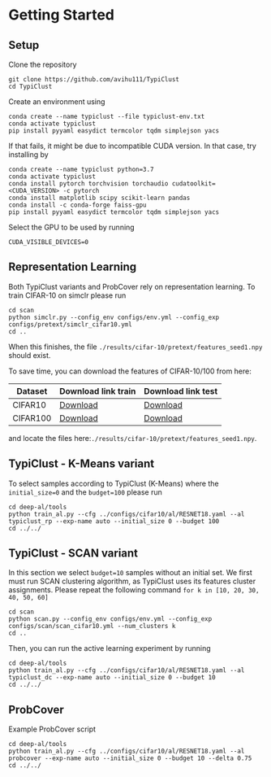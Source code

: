 # Getting Started

## Setup

Clone the repository
```
git clone https://github.com/avihu111/TypiClust
cd TypiClust
```

Create an environment using
```
conda create --name typiclust --file typiclust-env.txt
conda activate typiclust
pip install pyyaml easydict termcolor tqdm simplejson yacs
```

If that fails, it might be due to incompatible CUDA version.
In that case, try installing by
```
conda create --name typiclust python=3.7
conda activate typiclust
conda install pytorch torchvision torchaudio cudatoolkit=<CUDA_VERSION> -c pytorch
conda install matplotlib scipy scikit-learn pandas
conda install -c conda-forge faiss-gpu
pip install pyyaml easydict termcolor tqdm simplejson yacs
```
Select the GPU to be used by running
```
CUDA_VISIBLE_DEVICES=0
```

## Representation Learning
Both TypiClust variants and ProbCover rely on representation learning. 
To train CIFAR-10 on simclr please run
```
cd scan
python simclr.py --config_env configs/env.yml --config_exp configs/pretext/simclr_cifar10.yml
cd ..
```
When this finishes, the file `./results/cifar-10/pretext/features_seed1.npy` should exist.

To save time, you can download the features of CIFAR-10/100 from here:

| Dataset          | Download link train| Download link test|
|------------------|---------------| ---------------|
|CIFAR10           | [Download](https://drive.google.com/file/d/1Le1ZuZOpfxBfxL3nnNahZcCt-lLWLQSB/view?usp=sharing)  | [Download](https://drive.google.com/file/d/1J7FKRYm28Lik-A3Q0n7vu19JLCGFWIOu/view?usp=sharing)  |
|CIFAR100          | [Download](https://drive.google.com/file/d/1o2nz_SKLdcaTCB9XVA44qCTVSUSmktUb/view?usp=sharing)  | [Download](https://drive.google.com/file/d/1iR54Vqg7WhzHzIN84jRbCHpZfqsCW2Vl/view?usp=sharing)  |


and locate the files here:`./results/cifar-10/pretext/features_seed1.npy`.

## TypiClust - K-Means variant
To select samples according to TypiClust (K-Means) where the `initial_size=0` and the `budget=100` please run 
```
cd deep-al/tools
python train_al.py --cfg ../configs/cifar10/al/RESNET18.yaml --al typiclust_rp --exp-name auto --initial_size 0 --budget 100
cd ../../
```


## TypiClust - SCAN variant
In this section we select `budget=10` samples without an initial set. 
We first must run SCAN clustering algorithm, as TypiClust uses its features cluster assignments.
Please repeat the following command  `for k in [10, 20, 30, 40, 50, 60]`

```
cd scan
python scan.py --config_env configs/env.yml --config_exp configs/scan/scan_cifar10.yml --num_clusters k
cd .. 
```

Then, you can run the active learning experiment by running
```
cd deep-al/tools
python train_al.py --cfg ../configs/cifar10/al/RESNET18.yaml --al typiclust_dc --exp-name auto --initial_size 0 --budget 10
cd ../../
```

## ProbCover
Example ProbCover script
```
cd deep-al/tools
python train_al.py --cfg ../configs/cifar10/al/RESNET18.yaml --al probcover --exp-name auto --initial_size 0 --budget 10 --delta 0.75
cd ../../
```
